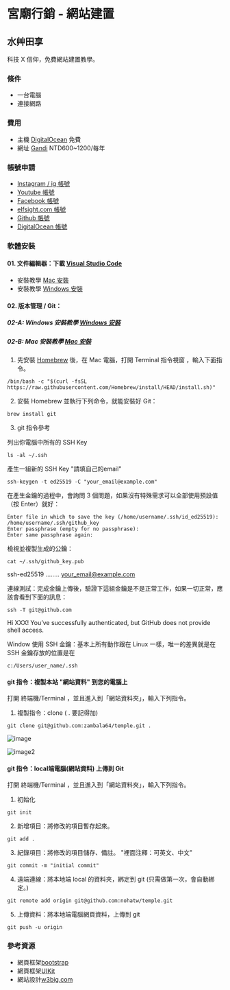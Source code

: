 # 宮廟行銷 - 網站建置
## 水艸田享
科技 X 信仰，免費網站建置教學。

### 條件
- 一台電腦
- 連接網路

### 費用
- 主機 [DigitalOcean](https://digitalocean.com/) 免費
- 網址 [Gandi](https://www.gandi.net/zh-Hant) NTD600~1200/每年

### 帳號申請
- [Instagram / ig 帳號](https://www.instagram.com/)
- [Youtube 帳號](https://youtube.com/)
- [Facebook 帳號](https://facebook.com/)
- [elfsight.com 帳號](https://apps.elfsight.com/sign-up/)
- [Github 帳號](https://pages.github.com/)
- [DigitalOcean 帳號](https://cloud.digitalocean.com/registrations/new)

### 軟體安裝
#### 01. 文件編輯器：下載 [Visual Studio Code](https://code.visualstudio.com/download)
- 安裝教學 [Mac 安裝](https://www.youtube.com/watch?v=V0umtTqyvyE)
- 安裝教學 [Windows 安裝](https://www.youtube.com/watch?v=ivgCJ1XmNMM)


#### 02. 版本管理 / Git：
##### 02-A: Windows 安裝教學 [Windows 安裝](https://git-scm.com/download/win)

##### 02-B: Mac 安裝教學 [Mac 安裝](https://docs.microsoft.com/zh-tw/devops/develop/git/install-and-set-up-git)
01. 先安裝 [Homebrew](https://brew.sh/) 後，在 Mac 電腦，打開 Terminal 指令視窗 ，輸入下面指令。
```
/bin/bash -c "$(curl -fsSL https://raw.githubusercontent.com/Homebrew/install/HEAD/install.sh)"
```
02. 安裝 Homebrew 並執行下列命令，就能安裝好 Git：
```
brew install git
```
03. git 指令參考

列出你電腦中所有的 SSH Key 
```
ls -al ~/.ssh
```

產生一組新的 SSH Key "請填自己的email"
```
ssh-keygen -t ed25519 -C "your_email@example.com"
```

在產生金鑰的過程中，會詢問 3 個問題，如果沒有特殊需求可以全部使用預設值（按 Enter）就好：
```
Enter file in which to save the key (/home/username/.ssh/id_ed25519): /home/username/.ssh/github_key
Enter passphrase (empty for no passphrase): 
Enter same passphrase again: 
```

檢視並複製生成的公鑰：
```
cat ~/.ssh/github_key.pub
``` 
ssh-ed25519 ........ your_email@example.com


連線測試：完成金鑰上傳後，驗證下這組金鑰是不是正常工作，如果一切正常，應該會看到下面的訊息：
```
ssh -T git@github.com
```
Hi XXX! You’ve successfully authenticated, but GitHub does not provide shell access.


Window 使用 SSH 金鑰：基本上所有動作跟在 Linux 一樣，唯一的差異就是在 SSH 金鑰存放的位置是在
```
c:/Users/user_name/.ssh
```

#### git 指令：複製本站 "網站資料"  到您的電腦上
打開 終端機/Terminal ，並且進入到「網站資料夾」，輸入下列指令。

1. 複製指令：clone ( . 要記得加)
```
git clone git@github.com:zambala64/temple.git . 
```
![image](https://walrus-app-f22gd.ondigitalocean.app/images/ssh-01.png)

![image2](https://walrus-app-f22gd.ondigitalocean.app/images/ssy-02.png)


#### git 指令：local端電腦(網站資料) 上傳到 Git 
打開 終端機/Terminal ，並且進入到「網站資料夾」，輸入下列指令。

1. 初始化
```
git init
```

2. 新增項目：將修改的項目暫存起來。
```
git add .
```

3. 紀錄項目：將修改的項目儲存、備註。 "裡面注釋：可英文、中文"
```
git commit -m "initial commit"
```

4. 遠端連線：將本地端 local 的資料夾，綁定到 git (只需做第一次，會自動綁定。)
```
git remote add origin git@github.com:nohatw/temple.git
```

5. 上傳資料：將本地端電腦網頁資料，上傳到 git
```
git push -u origin
```


### 參考資源
- 網頁框架[bootstrap](https://getbootstrap.com/)
- 網頁框架[UIKit](https://getuikit.com/)
- 網站設計[w3big.com](http://www.w3big.com/zh-TW/)


